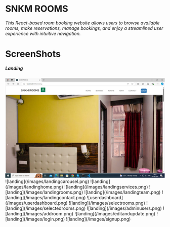 # SNKM ROOMS

*This React-based room booking website allows users to browse available rooms, make reservations, manage bookings, and enjoy a streamlined user experience with intuitive navigation.*


# ScreenShots

##### Landing
<img src="images/landingcarousel.png" alt="landing"/>
![landing](/images/landingcarousel.png)
![landing](/images/landinghome.png)
![landing](/images/landingservices.png)
![landing](/images/landingrooms.png)
![landing](/images/landingteam.png)
![landing](/images/landingcontact.png)
![userdashboard](/images/userdashboard.png)
![landing](/images/selectrooms.png)
![landing](/images/selectedrooms.png)
![landing](/images/adminusers.png)
![landing](/images/addroom.png)
![landing](/images/editandupdate.png)
![landing](/images/login.png)
![landing](/images/signup.png)
